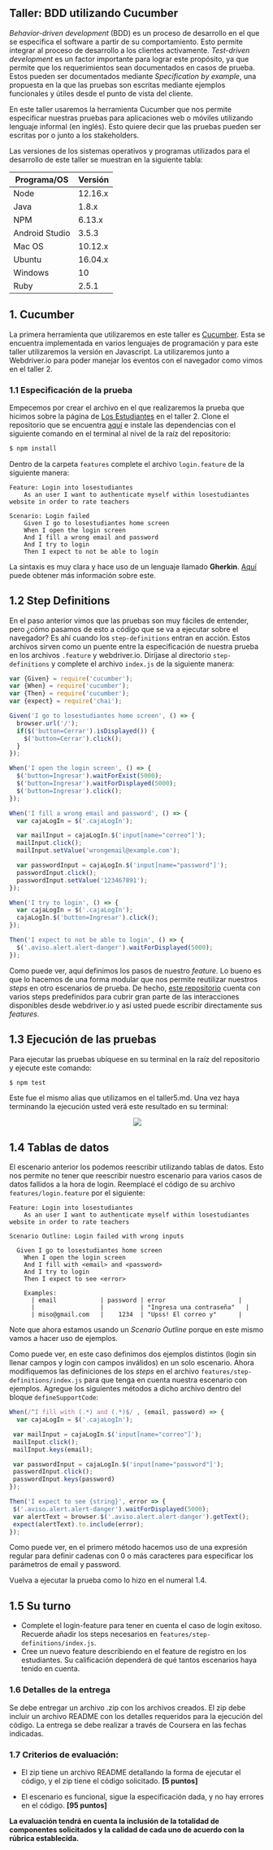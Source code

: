 
## Taller: BDD utilizando Cucumber

*Behavior-driven development* (BDD) es un proceso de desarrollo en el que se especifica el software a partir de su comportamiento. Esto permite integrar al proceso de desarrollo a los clientes activamente. *Test-driven development* es un factor importante para lograr este propósito, ya que permite que los requerimientos sean documentados en casos de prueba. Estos pueden ser documentados mediante *Specification by example*, una propuesta en la que las pruebas son escritas mediante ejemplos funcionales y útiles desde el punto de vista del cliente.

En este taller usaremos la herramienta  Cucumber que nos permite
especificar nuestras pruebas para aplicaciones web o móviles utilizando lenguaje informal (en inglés). Esto quiere decir que las pruebas pueden ser escritas por o junto a los stakeholders.

Las versiones de los sistemas operativos y programas utilizados para el desarrollo de este taller se muestran en la siguiente tabla:

| Programa/OS    | Versión   |
|----------------|---------- |
| Node           | 12.16.x    |
| Java           | 1.8.x     |
| NPM            | 6.13.x     |
| Android Studio | 3.5.3  |
| Mac OS         | 10.12.x |
| Ubuntu         | 16.04.x   |
| Windows        | 10        |
| Ruby           | 2.5.1     |

## 1. Cucumber

La primera herramienta que utilizaremos en este taller es [Cucumber](https://cucumber.io). Esta se encuentra implementada en varios lenguajes de programación y para este taller utilizaremos la versión en Javascript. La utilizaremos junto a Webdriver.io para poder manejar los eventos con el navegador como vimos en el taller 2.  

### 1.1 Especificación de la prueba

Empecemos por crear el archivo en el que realizaremos la prueba que hicimos sobre la página de [Los Estudiantes](https://losestudiantes.co) en el taller 2. Clone el repositorio que se encuentra [aquí](https://gitlab.com/miso-4208-labs/cucumber-webdriverio) e instale las dependencias con el siguiente comando en el terminal al nivel de la raíz del repositorio:

```bash
$ npm install
```

Dentro de la carpeta ``features`` complete el archivo ``login.feature`` de la siguiente manera:

```gherkin
Feature: Login into losestudiantes
    As an user I want to authenticate myself within losestudiantes website in order to rate teachers

Scenario: Login failed
    Given I go to losestudiantes home screen
    When I open the login screen
    And I fill a wrong email and password
    And I try to login
    Then I expect to not be able to login
```

La sintaxis es muy clara y hace uso de un lenguaje llamado **Gherkin**. [Aquí](https://cucumber.io/docs/reference) puede obtener más información sobre este.

## 1.2 Step Definitions

En el paso anterior vimos que las pruebas son muy fáciles de entender, pero ¿cómo pasamos de esto a código que se va a ejecutar sobre el navegador? Es ahí cuando los ``step-definitions`` entran en acción. Estos archivos sirven como un puente entre la especificación de nuestra prueba en los archivos ``.feature`` y webdriver.io. Diríjase al directorio ``step-definitions`` y complete el archivo ``index.js`` de la siguiente manera:

```javascript
var {Given} = require('cucumber');
var {When} = require('cucumber');
var {Then} = require('cucumber');
var {expect} = require('chai');

Given('I go to losestudiantes home screen', () => {
  browser.url('/');
  if($('button=Cerrar').isDisplayed()) {
    $('button=Cerrar').click();
  }
});

When('I open the login screen', () => {
  $('button=Ingresar').waitForExist(5000);
  $('button=Ingresar').waitForDisplayed(5000);
  $('button=Ingresar').click();
});

When('I fill a wrong email and password', () => {
  var cajaLogIn = $('.cajaLogIn');

  var mailInput = cajaLogIn.$('input[name="correo"]');
  mailInput.click();
  mailInput.setValue('wrongemail@example.com');

  var passwordInput = cajaLogIn.$('input[name="password"]');
  passwordInput.click();
  passwordInput.setValue('123467891');
});

When('I try to login', () => {
  var cajaLogIn = $('.cajaLogIn');
  cajaLogIn.$('button=Ingresar').click();
});

Then('I expect to not be able to login', () => {
  $('.aviso.alert.alert-danger').waitForDisplayed(5000);
});
```

Como puede ver, aquí definimos los pasos de nuestro *feature*. Lo bueno es que lo hacemos de una forma modular que nos permite reutilizar nuestros *steps* en otro escenarios de prueba. De hecho, [este repositorio](https://github.com/webdriverio/cucumber-boilerplate) cuenta con varios steps predefinidos para cubrir gran parte de las interacciones disponibles desde webdriver.io y así usted puede escribir directamente sus *features*.

## 1.3 Ejecución de las pruebas

Para ejecutar las pruebas ubíquese en su terminal en la raíz del repositorio y ejecute este comando:

```bash
$ npm test
```

Este fue el mismo alias que utilizamos en el taller5.md. Una vez haya terminando la ejecución usted verá este resultado en su terminal:

<p align="center">
    <img src="../assets/images/cucumber-result.png"/>
</p>


## 1.4 Tablas de datos

El escenario anterior los podemos reescribir utilizando tablas de datos. Esto nos permite no tener que reescribir nuestro escenario para varios casos de datos fallidos a la hora de login. Reemplacé el código de su archivo ``features/login.feature`` por el siguiente:

```gherkin
Feature: Login into losestudiantes
    As an user I want to authenticate myself within losestudiantes website in order to rate teachers

Scenario Outline: Login failed with wrong inputs

  Given I go to losestudiantes home screen
    When I open the login screen
    And I fill with <email> and <password>
    And I try to login
    Then I expect to see <error>

    Examples:
      | email            | password | error                    |
      |                  |          | "Ingresa una contraseña"   |
      | miso@gmail.com   |    1234  | "Upss! El correo y"      |
```

Note que ahora estamos usando un *Scenario Outline* porque en este mismo vamos a hacer uso de ejemplos.

Como puede ver, en este caso definimos dos ejemplos distintos (login sin llenar campos y login con campos inválidos) en un solo escenario. Ahora modifiquemos las definiciones de los *steps* en el archivo ``features/step-definitions/index.js`` para que tenga en cuenta nuestra escenario con ejemplos. Agregue los siguientes métodos a dicho archivo dentro del bloque ``defineSupportCode``:

```javascript
When(/^I fill with (.*) and (.*)$/ , (email, password) => {
  var cajaLogIn = $('.cajaLogIn');

 var mailInput = cajaLogIn.$('input[name="correo"]');
 mailInput.click();
 mailInput.keys(email);

 var passwordInput = cajaLogIn.$('input[name="password"]');
 passwordInput.click();
 passwordInput.keys(password)
});

Then('I expect to see {string}', error => {
 $('.aviso.alert.alert-danger').waitForDisplayed(5000);
 var alertText = browser.$('.aviso.alert.alert-danger').getText();
 expect(alertText).to.include(error);
});

```

Como puede ver, en el primero método hacemos uso de una expresión regular para definir cadenas con 0 o más caracteres para especificar los parámetros de email y password.

Vuelva a ejecutar la prueba como lo hizo en el numeral 1.4.

## 1.5 Su turno

* Complete el login-feature para tener en cuenta el caso de login exitoso. Recuerde añadir los steps necesarios en ``features/step-definitions/index.js``.
* Cree un nuevo feature describiendo en el feature de registro en los estudiantes. Su calificación dependerá de qué tantos escenarios haya tenido en cuenta.


### 1.6 Detalles de la entrega

Se debe entregar un archivo .zip con los archivos creados. El zip debe incluir un archivo README  con los detalles requeridos para la ejecución del código. La entrega se debe realizar a través de Coursera en las fechas indicadas.

### 1.7 Criterios de evaluación:

- El zip tiene un archivo README detallando la forma de ejecutar el código, y el zip  tiene el código solicitado. **[5 puntos]**

- El escenario es funcional, sigue la especificación dada, y no hay errores en el código. **[95 puntos]**

 **La evaluación tendrá en cuenta la inclusión de la totalidad de componentes solicitados y la calidad de cada uno de acuerdo con la rúbrica establecida.**
